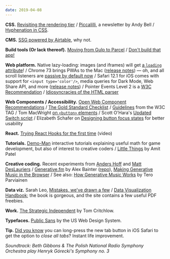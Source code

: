 ```yaml
---
date: 2019-04-08
---
```


__CSS.__ [Revisiting the rendering tier](https://www.theguardian.com/info/2019/apr/04/revisiting-the-rendering-tier) / [Piccalilli](http://piccalil.li/), a newsletter by Andy Bell / [Hyphenation in CSS](http://clagnut.com/blog/2395).

__CMS.__ [SSG powered by Airtable](https://postlight.com/trackchanges/introducing-liftoff-easily-create-a-static-website-powered-by-airtable), why not. 

__Build tools (Or lack thereof).__ [Moving from Gulp to Parcel](https://benfrain.com/moving-from-gulp-to-parcel/) / [Don't build that app!](https://formidable.com/blog/2019/no-build-step/)

__Web platform.__ Native lazy-loading: images (and iframes) will get [a `loading` attribute](https://addyosmani.com/blog/lazy-loading/)! / Chrome 73 brings PWAs to the Mac ([release notes](https://developers.google.com/web/updates/2019/03/nic73)) — oh, and all scroll listeners are [passive by default now](https://www.chromestatus.com/features/6662647093133312) / Safari 12.1 for iOS comes with support for `<input type='color'/>`, media queries for Dark Mode, Web Share API, and more ([release notes](https://webkit.org/blog/8718/new-webkit-features-in-safari-12-1/)) / Pointer Events Level 2 is a [W3C Recommendation](https://www.w3.org/TR/2019/REC-pointerevents2-20190404/) / [Idiosyncracies of the HTML parser](https://htmlparser.info/)

__Web Components / Accessibility.__ [Open Web Component Recommendations](https://open-wc.org/) / [The Gold Standard Checklist](https://github.com/webcomponents/gold-standard/wiki) / [Guidelines](https://www.w3.org/2001/tag/doc/webcomponents-design-guidelines/) from the W3C TAG / Tom MacWright [on `<button>` elements](https://macwright.org/2019/04/06/accessibility-buttons.html) / Scott O'Hara's [Updated Switch script](https://www.scottohara.me/note/2019/04/03/switch-script.html) / Elizabeth Schafer on [Designing button focus states](https://dev.to/elizabethschafer/designing-button-focus-states-for-better-usability-gm2) for better usability

__React.__ [Trying React Hooks for the first time](https://www.youtube.com/watch?v=G-aO5hzo1aw) (video)

__Tutorials.__ [Demo-Man](https://demoman.net/) interactive tutorials explaining useful math for game development, but also of interest to creative coders / [Little Things](https://www.redblobgames.com/making-of/little-things/) by Amit Patel

__Creative coding.__ Recent experiments from [Anders Hoff](https://twitter.com/inconvergent/status/1110213502634000385) and [Matt DesLauriers](https://twitter.com/mattdesl/status/1110695190413623296) / [Generative.fm](https://generative.fm) by Alex Bainter ([repo](https://github.com/generative-music/generative.fm)), [Making Generative Music in the Browser](https://medium.com/@metalex9/making-generative-music-in-the-browser-bfb552a26b0b) / See also: [How Generative Music Works](https://teropa.info/loop) by Tero Parviainen

__Data viz.__ Sarah Leo, [Mistakes, we've drawn a few](https://medium.economist.com/mistakes-weve-drawn-a-few-8cdd8a42d368) / [Data Visualization Handbook](https://datavizhandbook.info/); the book is gorgeous, and the site contains a few useful PDF freebies.

__Work.__ [The Strategic Independent](https://tomcritchlow.com/2019/04/04/the-strategic-independent/) by Tom Critchlow.

__Typefaces.__ [Public Sans](https://public-sans.digital.gov/) by the US Web Design System.

__Tip.__ [Did you know](https://twitter.com/danburzo/status/1111169526786342912) you can long-press the new tab button in iOS Safari to get the option to _close all tabs_? Instant life improvement.

_Soundtrack: Beth Gibbons & The Polish National Radio Symphony Orchestra play Henryk Górecki's Symphony no. 3_